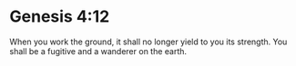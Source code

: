 # Genesis 4:12

When you work the ground, it shall no longer yield to you its strength. You shall be a fugitive and a wanderer on the earth.
